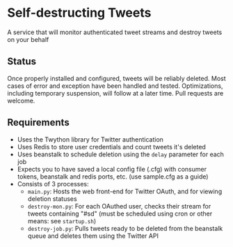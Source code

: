# Self-destructing Tweets

A service that will monitor authenticated tweet streams and destroy tweets on your behalf

## Status

Once properly installed and configured, tweets will be reliably deleted. Most cases of error and exception have been handled and tested. Optimizations, including temporary suspension, will follow at a later time. Pull requests are welcome.

## Requirements

- Uses the Twython library for Twitter authentication
- Uses Redis to store user credentials and count tweets it's deleted
- Uses beanstalk to schedule deletion using the `delay` parameter for each job 
- Expects you to have saved a local config file (.cfg) with consumer tokens, beanstalk and redis ports, etc. (use sample.cfg as a guide)
- Consists of 3 processes:
	- `main.py`: Hosts the web front-end for Twitter OAuth, and for viewing deletion statuses
	- `destroy-mon.py`: For each OAuthed user, checks their stream for tweets containing "#sd" (must be scheduled using cron or other means: see `startup.sh`)
	- `destroy-job.py`: Pulls tweets ready to be deleted from the beanstalk queue and deletes them using the Twitter API

